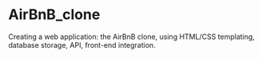 # AirBnB_clone
Creating a web application: the AirBnB clone, using HTML/CSS templating, database storage, API, front-end integration.

